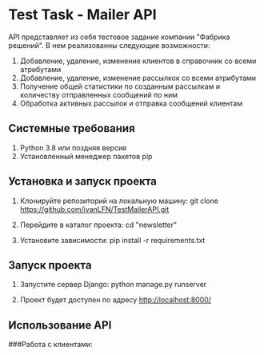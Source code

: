 # Test Task - Mailer API

API представляет из себя тестовое задание компании "Фабрика решений". В нем реализованны следующие возможности:

1. Добавление, удаление, изменение клиентов в справочник со всеми атрибутами
2. Добавление, удаление, изменение рассылкок со всеми атрибутами
3. Получение общей статистики по созданным рассылкам и количеству отправленных сообщений по ним
4. Обработка активных рассылок и отправка сообщений клиентам

## Системные требования

1. Python 3.8 или поздняя версия
2. Установленный менеджер пакетов pip

## Установка и запуск проекта

1. Клонируйте репозиторий на локальную машину: 
git clone https://github.com/ivanLFN/TestMailerAPI.git

2. Перейдите в каталог проекта:
cd "newsletter"

3. Установите зависимости: 
pip install -r requirements.txt

## Запуск проекта

1. Запустите сервер Django:
python manage.py runserver

2. Проект будет доступен по адресу 
[http://localhost:8000/](http://localhost:8000/)


## Использование API

###Работа с клиентами:



